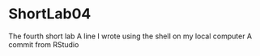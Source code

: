 # ShortLab04
The fourth short lab
A line I wrote using the shell on my local computer
A commit from RStudio

